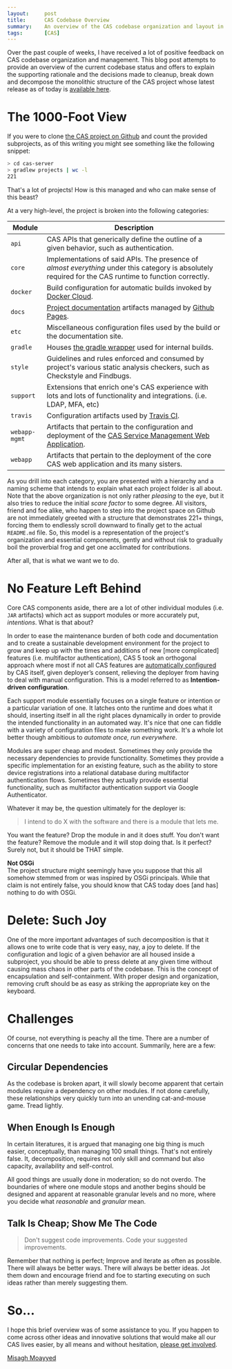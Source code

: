 ```yaml
---
layout:     post
title:      CAS Codebase Overview
summary:    An overview of the CAS codebase organization and layout in which I also dig into the rationale behind project's efforts on modularization and code decomposition. 
tags:       [CAS]
---
```


Over the past couple of weeks, I have received a lot of positive feedback on CAS codebase organization and management. This blog post attempts to provide an overview of the current codebase status and offers to explain the supporting rationale and the decisions made to cleanup, break down and decompose the monolithic structure of the CAS project whose latest release as of today is [available here](https://github.com/apereo/cas/releases/tag/v5.1.0).

# The 1000-Foot View

If you were to clone [the CAS project on Github](https://github.com/apereo/cas/) and count the provided subprojects, as of this writing you might see something like the following snippet:

```bash
> cd cas-server
> gradlew projects | wc -l
221
```

That's a lot of projects! How is this managed and who can make sense of this beast?

At a very high-level, the project is broken into the following categories:

| Module        | Description                                                                                        |
| ------------- | -------------------------------------------------------------------------------------------------- |
| `api`         | CAS APIs that generically define the outline of a given behavior, such as authentication.          |
| `core`        | Implementations of said APIs. The presence of *almost everything* under this category is absolutely required for the CAS runtime to function correctly.  |
| `docker`      | Build configuration for automatic builds invoked by [Docker Cloud](https://cloud.docker.com/).     |
| `docs`        | [Project documentation](https://apereo.github.io/cas) artifacts managed by [Github Pages](https://pages.github.com/).     |
| `etc`         | Miscellaneous configuration files used by the build or the documentation site.                     |
| `gradle`      | Houses [the gradle wrapper](https://docs.gradle.org/current/userguide/gradle_wrapper.html) used for internal builds.   |
| `style`       | Guidelines and rules enforced and consumed by project's various static analysis checkers, such as Checkstyle and Findbugs.   |
| `support`     | Extensions that enrich one's CAS experience with lots and lots of functionality and integrations. (i.e. LDAP, MFA, etc)      |
| `travis`      | Configuration artifacts used by [Travis CI](https://travis-ci.org/apereo/cas/builds).          |
| `webapp-mgmt` | Artifacts that pertain to the configuration and deployment of the [CAS Service Management Web Application](https://apereo.github.io/cas/5.1.x/installation/Installing-ServicesMgmt-Webapp.html).           |
| `webapp`      | Artifacts that pertain to the deployment of the core CAS web application and its many sisters.     |

<script async src="https://pagead2.googlesyndication.com/pagead/js/adsbygoogle.js"></script>
<ins class="adsbygoogle"
     style="display:block; text-align:center;"
     data-ad-layout="in-article"
     data-ad-format="fluid"
     data-ad-client="ca-pub-8081398210264173"
     data-ad-slot="3789603713"></ins>
<script>
     (adsbygoogle = window.adsbygoogle || []).push({});
</script>

As you drill into each category, you are presented with a hierarchy and a naming scheme that intends to explain what each project folder is all about. Note that the above organization is not only rather *pleasing* to the eye, but it also tries to reduce the initial *scare factor* to some degree. All visitors, friend and foe alike, who happen to step into the project space on Github are not immediately greeted with a structure that demonstrates 221+ things, forcing them to endlessly scroll downward to finally get to the actual `README.md` file. So, this model is a representation of the project's organization and essential components, gently and without risk to gradually boil the proverbial frog and get one acclimated for contributions.

After all, that is what we want we to do. 

# No Feature Left Behind

Core CAS components aside, there are a lot of other individual modules (i.e. `JAR` artifacts) which act as support modules or more accurately put, *intentions*. What is that about?

In order to ease the maintenance burden of both code and documentation and to create a sustainable development environment for the project to grow and keep up with the times and additions of new [more complicated] features (i.e. multifactor authentication), CAS 5 took an orthogonal approach where most if not all CAS features are [automatically configured](/2017/02/21/cas-autocfg-strategy/) by CAS itself, given deployer’s consent, relieving the deployer from having to deal with manual configuration. This is a model referred to as **Intention-driven configuration**.

<script async src="https://pagead2.googlesyndication.com/pagead/js/adsbygoogle.js"></script>
<ins class="adsbygoogle"
     style="display:block; text-align:center;"
     data-ad-layout="in-article"
     data-ad-format="fluid"
     data-ad-client="ca-pub-8081398210264173"
     data-ad-slot="3789603713"></ins>
<script>
     (adsbygoogle = window.adsbygoogle || []).push({});
</script>

Each support module essentially focuses on a single feature or intention or a particular variation of one. It latches onto the runtime and does what it should, inserting itself in all the right places dynamically in order to provide the intended functionality in an automated way. It's nice that one can fiddle with a variety of configuration files to make something work. It's a whole lot better though ambitious to *automate once, run everywhere*.

Modules are super cheap and modest. Sometimes they only provide the necessary dependencies to provide functionality. Sometimes they provide a specific implementation for an existing feature, such as the ability to store device registrations into a relational database during multifactor authentication flows. Sometimes they actually provide essential functionality, such as multifactor authentication support via Google Authenticator.

Whatever it may be, the question ultimately for the deployer is:

> I intend to do X with the software and there is a module that lets me.

You want the feature? Drop the module in and it does stuff. You don't want the feature? Remove the module and it will stop doing that. 
Is it perfect? Surely not, but it should be THAT simple.

<div class="alert alert-info">
<strong>Not OSGi</strong><br/>The project structure might seemingly have you suppose that this all somehow stemmed from or was inspired by OSGi principals. While that claim is not entirely false, you should know that CAS today does [and has] nothing to do with OSGi.
</div>

# Delete: Such Joy

One of the more important advantages of such decomposition is that it allows one to write code that is very easy, nay, a joy to delete. If the configuration and logic of a given behavior are all housed inside a subproject, you should be able to press delete at any given time without causing mass chaos in other parts of the codebase. This is the concept of encapsulation and self-containment. With proper design and organization, removing cruft should be as easy as striking the appropriate key on the keyboard.

# Challenges

Of course, not everything is peachy all the time. There are a number of concerns that one needs to take into account. Summarily, here are a few:

## Circular Dependencies

As the codebase is broken apart, it will slowly become apparent that certain modules require a dependency on other modules. If not done carefully, these relationships very quickly turn into an unending cat-and-mouse game. Tread lightly.

## When Enough Is Enough

In certain literatures, it is argued that managing one big thing is much easier, conceptually, than managing 100 small things. That's not entirely false. It, decomposition, requires not only skill and command but also capacity, availability and self-control. 

<script async src="https://pagead2.googlesyndication.com/pagead/js/adsbygoogle.js"></script>
<ins class="adsbygoogle"
     style="display:block; text-align:center;"
     data-ad-layout="in-article"
     data-ad-format="fluid"
     data-ad-client="ca-pub-8081398210264173"
     data-ad-slot="3789603713"></ins>
<script>
     (adsbygoogle = window.adsbygoogle || []).push({});
</script>

All good things are usually done in moderation; so do not overdo. The boundaries of where one module stops and another begins should be designed and apparent at reasonable granular levels and no more, where you decide what *reasonable* and *granular* mean.

## Talk Is Cheap; Show Me The Code

> Don't suggest code improvements. Code your suggested improvements.

Remember that nothing is perfect; Improve and iterate as often as possible. There will always be better ways. There will always be better ideas. Jot them down and encourage friend and foe to starting executing on such ideas rather than merely suggesting them.

# So...

I hope this brief overview was of some assistance to you. If you happen to come across other ideas and innovative solutions that would make all our CAS lives easier, by all means and without hesitation, [please get involved](https://apereo.github.io/cas/developer/Contributor-Guidelines.html).

[Misagh Moayyed](https://fawnoos.com)

